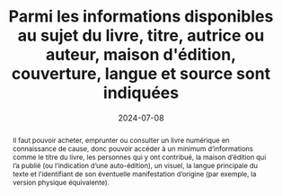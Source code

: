 ---
title: Parmi les informations disponibles au sujet du livre, titre, autrice ou auteur, maison d'édition, couverture, langue et source sont indiquées
abstract: Il faut pouvoir acheter, emprunter ou consulter un livre numérique en connaissance de cause, donc pouvoir accéder à un minimum d’informations comme le titre du livre, les personnes qui y ont contribué, la maison d’édition qui l’a publié (ou l’indication d’une auto-édition), un visuel, la langue principale du texte et l’identifiant de son éventuelle manifestation d’origine (par exemple, la version physique équivalente).
categories: 
    - "Identification"
agrege: O0000-E085
opquast: 'N/A'
indiceebook: '85'
description: "Règle n° 085"
before: "084"
weight: "085"
after: "086"
actif: '1'
layout: rules
date: 2024-07-08
tags: 
    - "Confiance"
    - "Utilisabilité"
    - "Découvrabilité"
objectif: 
    - "Améliorer la découvrabilité du livre"
    - "Limiter les risques de réclamations"
Meo: 
    - "Associer les informations au livre"
    - "Faire figurer les informations sur la page de présentation du livre"
Controle: 
    - "Vérifier&nbsp;: <ul><li>La présence d’un titre</li><li>La présence du nom de l’auteur ou l’autrice</li><li>La présence d’un visuel de couverture</li><li>La présence d’une langue principale</li><li>Le cas échéant, l’identifiant de la version physique d’origine</li></ul>"
epubcheck: 
ace: 
humancheck: true
ReadiumGoToolkit: 
Source: 
    - "SNE"
Referentiel: 
    - "EPUB Métadonnées Dublin Core source, title, language, contributor, publisher dans le fichier OPF"
    - "ONIX TitleType 01 / TitleText"
    - "ONIX Contributor / PersonName"
    - "ONIX LanguageRole 01 / LanguageCode"
    - "ONIX RelatedMaterial / ProductRelationCode + ProductIdentifier / IDValue"
    - "Plan Qualité Dilicom"
steps: 
    - "Projet éditorial"
    - "Distribution"
pertinence: 1
---